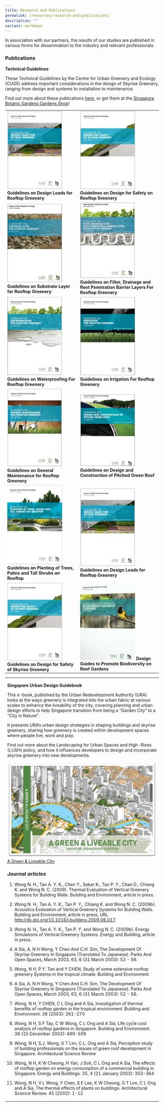 ```yaml
---
title: Research and Publications
permalink: /resources/research-and-publications/
description: ""
variant: markdown
---
```

In association with our partners, the results of our studies are published in various forms for dissemination to the industry and relevant professionals.

### **Publications**
<b>Technical Guidelines</b><p> These Technical Guidelines by the Centre for Urban Greenery and Ecology (CUGE) address important considerations in the design of Skyrise Greenery, ranging from design and systems to installation to maintenance.

Find out more about these publications [here](https://www.nparks.gov.sg/Cuge/Resources/Publications/CUGE%20Standards), or get them at
 the [Singapore Botanic Gardens Gardens Shop](https://botanicgardensshop.sg/collections/books#MainContent)! 
 
<table>
	<tbody>
		<tr>
		<td><img style="width:180px" src="/images/Icons/design-loads-for-skyrise-greenery.PNG"> <b>Guidelines on Design Loads for Rooftop Greenery</b> </td>
			<td><img style="width:180px" src="/images/Icons/guidelines-on-design-for-safety-of-skyrise-greenery_icon.jpg"><b>Guidelines on Design for Safety on Rooftop Greenery</b></td>
	</tr>
		<tr>
		<td><img style="width:180px" src="/images/Icons/substrate-layer-for-rooftop-greenery.PNG"> <b>Guidelines on Substrate Layer for Rooftop Greenery</b> </td>
			<td><img style="width:180px" src="/images/Icons/filter-drainage-root-penetration-barrier-layers-rooftop-greenery.PNG"><b>Guidelines on Filter, Drainage and Root Penetration Barrier Layers For Rooftop Greenery </b></td>
	</tr>
		<tr>
		<td><img style="width:180px" src="/images/Icons/waterproofing-for-rooftop-greenery.PNG"> <b>Guidelines on Waterproofing For Rooftop Greenery </b> </td>
			<td> <img style="width:180px" src="/images/Icons/irrigation-for-rooftop-greenery.PNG"> <b>Guidelines on Irrigation For Rooftop Greenery
	</b></td></tr>
			<tr>
		<td><img style="width:180px" src="/images/Icons/general-maintenance-for-rooftop-greenery.PNG"> <b>Guidelines on General Maintenance for Rooftop Greenery</b> </td>
			<td><img style="width:180px" src="/images/Icons/design-and-construction-of-pitched-green-roof.PNG"> <b>Guidelines on Design and Construction of Pitched Green Roof</b></td></tr>
			<tr>
		<td><img style="width:180px" src="/images/Icons/tall-shrubs.PNG"> <b>Guidelines on Planting of Trees, Palms and Tall Shrubs on Rooftop </b> </td>
			<td><img style="width:180px" src="/images/Icons/design-loads-for-skyrise-greenery.PNG"> <b>Guidelines on Design Loads for Rooftop Greenery
	</b></td></tr>
		<tr>		
		<td> <img style="width:180px" src="/images/Icons/guidelines-on-design-for-safety-of-skyrise-greenery_icon.jpg"> <b>Guidelines on Design for Safety of Skyrise Greenery
	</b></td>
		<td> <img style="width:180px" src="/images/Icons/biodiversit-on-roof-gardens.PNG"> <b>Design Guides to Promote Biodiversity on Roof Gardens 
	</b></td>
				</tr><tr> 
				</tr>


</tbody></table>

<table>	
	<tbody><tr><td>       <p>
<b>Singapore Urban Design Guidebook</b>
		</p><p>
This e-book, published by the Urban Redevelopment Authority (URA) looks at the ways greenery is integrated into the urban fabric at various scales to enhance the liveability of the city, covering planning and urban design efforts to help Singapore transition from being a “Garden City” to a “City in Nature”.

It presents URA’s urban design strategies in shaping buildings and skyrise greenery, sharing how greenery is created within development spaces where people live, work and play.

Find out more about the Landscaping for Urban Spaces and High-Rises (LUSH) policy, and how it influences developers to design and incorporate skyrise greenery into new developments. 
	

		
[![](/images/Icons/GreenLiveableCity.png)](https://www.ura.gov.sg/Corporate/Resources/Publications/Books/Book-Details/Green-loveable-city)
[A Green &amp; Liveable City](https://www.ura.gov.sg/Corporate/Resources/Publications/Books/Book-Details/Green-loveable-city)
			
			
### ***Journal articles***

1.	Wong N. H., Tan A. Y. K., Chen Y., Sekar K., Tan P. Y., Chan D., Chiang K. and Wong N. C. (2009). Thermal Evaluation of Vertical Greenery Systems for Building Walls. Building and Environment, article in press.

2.	Wong N. H., Tan A. Y. K., Tan P. Y., Chiang K. and Wong N. C. (2009b). Acoustics Evaluation of Vertical Greenery Systems for Building Walls. Building and Environment, article in press, URL http://dx.doi.org/10.1016/j.buildenv.2009.06.017.

3.	Wong N. H., Tan A. Y. K., Tan P. Y. and Wong N. C. (2009b). Energy Simulations of Vertical Greenery Systems. Energy and Building, article in press.

4.	A Sia, A, N H Wong, Y Chen And C.H. Sim, The Development Of Skyrise Greenery In Singapore (Translated To Japanese). Parks And Open Spaces, March 2003, 63, 6 (31 March 2003): 52 - 56.

5.	Wong, N H, P.Y. Tan and Y CHEN, Study of some extensive rooftop greenery Systems in the tropical climate. Building and Environment

6.	A Sia, A, N H Wong, Y Chen And C.H. Sim, The Development Of Skyrise Greenery In Singapore (Translated To Japanese). Parks And Open Spaces, March 2003, 63, 6 (31 March 2003): 52 - 56.

7.	Wong, N H, Y CHEN, C L Ong and A Sia, Investigation of thermal benefits of rooftop garden in the tropical environment. Building and Environment.  38 (2003): 261-270

8.	Wong, N H, S F Tay, C W Wong, C L Ong and A Sia, Life cycle cost analysis of rooftop gardens in Singapore. Building and Environment. 38 (15 December 2002): 499-509

9.	Wong, N H, S.J. Wong, G T Lim, C.L. Ong and A Sia, Perception study of building professionals on the issues of green roof development in Singapore. Architectural Science Review

10.	Wong, N H, K W Cheong, H Yan, J Soh, C L Ong and A Sia, The effects of rooftop garden on energy consumption of a commercial building in Singapore. Energy and Buildings. 35, 4 (21 January 2003): 353-364

11.	Wong, N H, V L Wong, Y Chen, S E Lee, K W Cheong, G T Lim, C L Ong and A Sia, The thermal effects of plants on buildings. Architectural Science Review. 45 (2002): 1-12</p></td></tr></tbody></table></p>